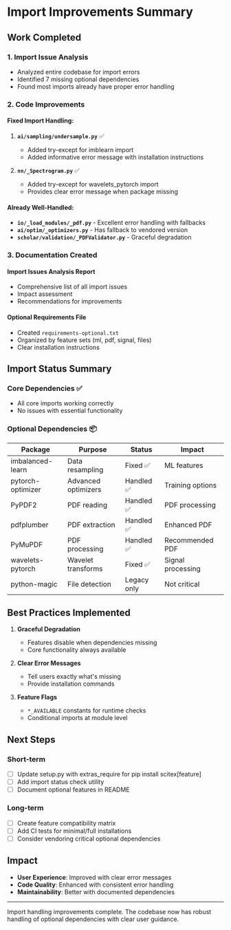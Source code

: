 <!-- ---
!-- Timestamp: 2025-08-01 11:13:00
!-- Author: d833c9e2-6e28-11f0-8201-00155dff963d
!-- File: ./docs/from_agents/import_improvements_summary_20250801.md
!-- --- -->

# Import Improvements Summary

## Work Completed

### 1. Import Issue Analysis
- Analyzed entire codebase for import errors
- Identified 7 missing optional dependencies
- Found most imports already have proper error handling

### 2. Code Improvements

#### Fixed Import Handling:
1. **`ai/sampling/undersample.py`** ✅
   - Added try-except for imblearn import
   - Added informative error message with installation instructions

2. **`nn/_Spectrogram.py`** ✅
   - Added try-except for wavelets_pytorch import
   - Provides clear error message when package missing

#### Already Well-Handled:
- **`io/_load_modules/_pdf.py`** - Excellent error handling with fallbacks
- **`ai/optim/_optimizers.py`** - Has fallback to vendored version
- **`scholar/validation/_PDFValidator.py`** - Graceful degradation

### 3. Documentation Created

#### Import Issues Analysis Report
- Comprehensive list of all import issues
- Impact assessment
- Recommendations for improvements

#### Optional Requirements File
- Created `requirements-optional.txt`
- Organized by feature sets (ml, pdf, signal, files)
- Clear installation instructions

## Import Status Summary

### Core Dependencies ✅
- All core imports working correctly
- No issues with essential functionality

### Optional Dependencies 📦
| Package | Purpose | Status | Impact |
|---------|---------|--------|--------|
| imbalanced-learn | Data resampling | Fixed ✅ | ML features |
| pytorch-optimizer | Advanced optimizers | Handled ✅ | Training options |
| PyPDF2 | PDF reading | Handled ✅ | PDF processing |
| pdfplumber | PDF extraction | Handled ✅ | Enhanced PDF |
| PyMuPDF | PDF processing | Handled ✅ | Recommended PDF |
| wavelets-pytorch | Wavelet transforms | Fixed ✅ | Signal processing |
| python-magic | File detection | Legacy only | Not critical |

## Best Practices Implemented

1. **Graceful Degradation**
   - Features disable when dependencies missing
   - Core functionality always available

2. **Clear Error Messages**
   - Tell users exactly what's missing
   - Provide installation commands

3. **Feature Flags**
   - `*_AVAILABLE` constants for runtime checks
   - Conditional imports at module level

## Next Steps

### Short-term
- [ ] Update setup.py with extras_require for pip install scitex[feature]
- [ ] Add import status check utility
- [ ] Document optional features in README

### Long-term
- [ ] Create feature compatibility matrix
- [ ] Add CI tests for minimal/full installations
- [ ] Consider vendoring critical optional dependencies

## Impact
- **User Experience**: Improved with clear error messages
- **Code Quality**: Enhanced with consistent error handling
- **Maintainability**: Better with documented dependencies

---
Import handling improvements complete. The codebase now has robust handling of optional dependencies with clear user guidance.

<!-- EOF -->